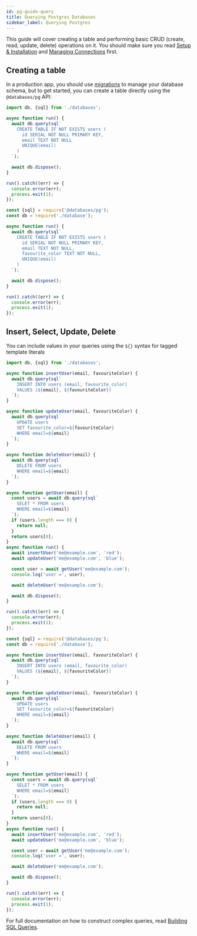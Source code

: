 ```yaml
---
id: pg-guide-query
title: Querying Postgres Databases
sidebar_label: Querying Postgres
---
```


This guide will cover creating a table and performing basic CRUD (create, read, update, delete) operations on it. You should make sure you read [Setup & Installation](pg-guide-setup.md) and [Managing Connections](pg-guide-connections.md) first.

## Creating a table

In a production app, you should use [migrations](pg-migrations.md) to manage your database schema, but to get started, you can create a table directly using the `@databases/pg` API:

```typescript
import db, {sql} from './databases';

async function run() {
  await db.query(sql`
    CREATE TABLE IF NOT EXISTS users (
      id SERIAL NOT NULL PRIMARY KEY,
      email TEXT NOT NULL
      UNIQUE(email)
    )
  `);

  await db.dispose();
}

run().catch((err) => {
  console.error(err);
  process.exit(1);
});
```

```javascript
const {sql} = require('@databases/pg');
const db = require('./database');

async function run() {
  await db.query(sql`
    CREATE TABLE IF NOT EXISTS users (
      id SERIAL NOT NULL PRIMARY KEY,
      email TEXT NOT NULL,
      favourite_color TEXT NOT NULL,
      UNIQUE(email)
    )
  `);

  await db.dispose();
}

run().catch((err) => {
  console.error(err);
  process.exit(1);
});
```

## Insert, Select, Update, Delete

You can include values in your queries using the `${}` syntax for tagged template literals

```typescript
import db, {sql} from './databases';

async function insertUser(email, favouriteColor) {
  await db.query(sql`
    INSERT INTO users (email, favourite_color)
    VALUES (${email}, ${favouriteColor})
  `);
}

async function updateUser(email, favouriteColor) {
  await db.query(sql`
    UPDATE users
    SET favourite_color=${favouriteColor}
    WHERE email=${email}
  `);
}

async function deleteUser(email) {
  await db.query(sql`
    DELETE FROM users
    WHERE email=${email}
  `);
}

async function getUser(email) {
  const users = await db.query(sql`
    SELET * FROM users
    WHERE email=${email}
  `);
  if (users.length === 0) {
    return null;
  }
  return users[0];
}
async function run() {
  await insertUser('me@example.com', 'red');
  await updateUser('me@example.com', 'blue');

  const user = await getUser('me@example.com');
  console.log('user =', user);

  await deleteUser('me@example.com');

  await db.dispose();
}

run().catch((err) => {
  console.error(err);
  process.exit(1);
});
```

```javascript
const {sql} = require('@databases/pg');
const db = require('./database');

async function insertUser(email, favouriteColor) {
  await db.query(sql`
    INSERT INTO users (email, favourite_color)
    VALUES (${email}, ${favouriteColor})
  `);
}

async function updateUser(email, favouriteColor) {
  await db.query(sql`
    UPDATE users
    SET favourite_color=${favouriteColor}
    WHERE email=${email}
  `);
}

async function deleteUser(email) {
  await db.query(sql`
    DELETE FROM users
    WHERE email=${email}
  `);
}

async function getUser(email) {
  const users = await db.query(sql`
    SELET * FROM users
    WHERE email=${email}
  `);
  if (users.length === 0) {
    return null;
  }
  return users[0];
}
async function run() {
  await insertUser('me@example.com', 'red');
  await updateUser('me@example.com', 'blue');

  const user = await getUser('me@example.com');
  console.log('user =', user);

  await deleteUser('me@example.com');

  await db.dispose();
}

run().catch((err) => {
  console.error(err);
  process.exit(1);
});
```

For full documentation on how to construct complex queries, read [Building SQL Queries](sql.md).
